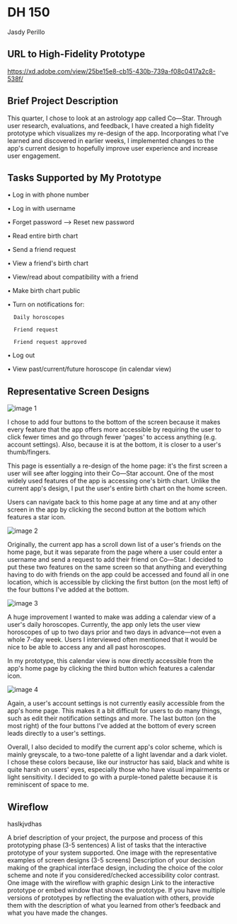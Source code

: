 # DH 150 
Jasdy Perillo

## URL to High-Fidelity Prototype
https://xd.adobe.com/view/25be15e8-cb15-430b-739a-f08c0417a2c8-538f/

## Brief Project Description
This quarter, I chose to look at an astrology app called Co—Star. Through user research, evaluations, and feedback, I have created a high fidelity prototype which visualizes my re-design of the app. Incorporating what I've learned and discovered in earlier weeks, I implemented changes to the app's current design to hopefully improve user experience and increase user engagement. 

## Tasks Supported by My Prototype
• Log in with phone number

• Log in with username

• Forget password —> Reset new password

• Read entire birth chart

• Send a friend request

• View a friend's birth chart

• View/read about compatibility with a friend

• Make birth chart public

• Turn on notifications for:

      Daily horoscopes

      Friend request

      Friend request approved
      
• Log out

• View past/current/future horoscope (in calendar view)

## Representative Screen Designs
![image 1](https://drive.google.com/uc?id=1yhxB20cHJykZGSCabhpUvVGqCFa_EF1i)

I chose to add four buttons to the bottom of the screen because it makes every feature that the app offers more accessible by requiring the user to click fewer times and go through fewer 'pages' to access anything (e.g. account settings). Also, because it is at the bottom, it is closer to a user's thumb/fingers. 

This page is essentially a re-design of the home page: it's the first screen a user will see after logging into their Co—Star account. One of the most widely used features of the app is accessing one's birth chart. Unlike the current app's design, I put the user's entire birth chart on the home screen. 

Users can navigate back to this home page at any time and at any other screen in the app by clicking the second button at the bottom which features a star icon.

![image 2](https://drive.google.com/uc?id=1Ns8lmpS3R5AaNoDGiyprpE9iQqvvTwKI)

Originally, the current app has a scroll down list of a user's friends on the home page, but it was separate from the page where a user could enter a username and send a request to add their friend on Co—Star. I decided to put these two features on the same screen so that anything and everything having to do with friends on the app could be accessed and found all in one location, which is accessible by clicking the first button (on the most left) of the four buttons I've added at the bottom. 

![image 3](https://drive.google.com/uc?id=1BLDknwuQ-tuoMjSADpBY44tCNmZW_OdR)

A huge improvement I wanted to make was adding a calendar view of a user's daily horoscopes. Currently, the app only lets the user view horoscopes of up to two days prior and two days in advance—not even a whole 7-day week. Users I interviewed often mentioned that it would be nice to be able to access any and all past horoscopes. 

In my prototype, this calendar view is now directly accessible from the app's home page by clicking the third button which features a calendar icon.

![image 4](https://drive.google.com/uc?id=1Z7nCAQ0LyQvRPU_EpW8b0MU1vEOHSBxR)

Again, a user's account settings is not currently easily accessible from the app's home page. This makes it a bit difficult for users to do many things, such as edit their notification settings and more. The last button (on the most right) of the four buttons I've added at the bottom of every screen leads directly to a user's settings.

Overall, I also decided to modify the current app's color scheme, which is mainly greyscale, to a two-tone palette of a light lavendar and a dark violet. I chose these colors because, like our instructor has said, black and white is quite harsh on users' eyes, especially those who have visual impairments or light sensitivity. I decided to go with a purple-toned palette because it is reminiscent of space to me. 

## Wireflow
haslkjvdhas

A brief description of your project, the purpose and process of this prototyping phase (3-5 sentences)
A list of tasks that the interactive prototype of your system supported.
One image with the representative examples of screen designs (3-5 screens) 
Description of your decision making of the graphical interface design, including the choice of the color scheme and note if you considered/checked accessibility color contrast.
One image with the wireflow with graphic design
Link to the interactive prototype or embed window that shows the prototype.
If you have multiple versions of prototypes by reflecting the evaluation with others, provide them with the description of what you learned from other’s feedback and what you have made the changes. 


